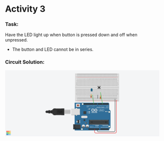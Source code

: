 # Activity 3

### Task:
Have the LED light up when button is pressed down and off when unpressed.
  - The button and LED cannot be in series.

### Circuit Solution:
![Circuit Solution](https://github.com/bmesbuildteamucla/pulseox19-20/blob/master/Module%202%20Workshops/Images/Activity3.png)
